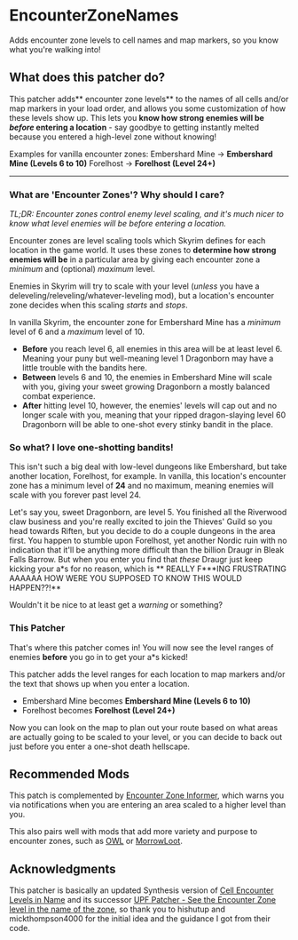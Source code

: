 # EncounterZoneNames

Adds encounter zone levels to cell names and map markers, so you know what you're walking into!

## What does this patcher do?

This patcher adds** encounter zone levels** to the names of all cells and/or map markers in your load order, and allows you some customization of how these levels show up. This lets you **know how strong enemies will be *before* entering a location** - say goodbye to getting instantly melted because you entered a high-level zone without knowing!

Examples for vanilla encounter zones: 
Embershard Mine -> **Embershard Mine (Levels 6 to 10)**
Forelhost -> **Forelhost (Level 24+)**

------------

### What are 'Encounter Zones'? Why should I care?

*TL;DR: Encounter zones control enemy level scaling, and it's much nicer to know what level enemies will be before entering a location.*

Encounter zones are level scaling tools which Skyrim defines for each location in the game world. It uses these zones to **determine how strong enemies will be** in a particular area by giving each encounter zone a *minimum* and (optional) *maximum* level.

Enemies in Skyrim will try to scale with your level (*unless* you have a deleveling/releveling/whatever-leveling mod), but a location's encounter zone decides when this scaling *starts* and *stops*.

In vanilla Skyrim, the encounter zone for Embershard Mine has a *minimum* level of 6 and a *maximum* level of 10.
- **Before** you reach level 6, all enemies in this area will be at least level 6. Meaning your puny but well-meaning level 1 Dragonborn may have a little trouble with the bandits here.
- **Between** levels 6 and 10, the enemies in Embershard Mine will scale with you, giving your sweet growing Dragonborn a mostly balanced combat experience.
- **After** hitting level 10, however, the enemies' levels will cap out and no longer scale with you, meaning that your ripped dragon-slaying level 60 Dragonborn will be able to one-shot every stinky bandit in the place.


### So what? I love one-shotting bandits!
This isn't such a big deal with low-level dungeons like Embershard, but take another location, Forelhost, for example. In vanilla, this location's encounter zone has a minimum level of **24** and no maximum, meaning enemies will scale with you forever past level 24.

Let's say you, sweet Dragonborn, are level 5. You finished all the Riverwood claw business and you're really excited to join the Thieves' Guild so you head towards Riften, but you decide to do a couple dungeons in the area first. You happen to stumble upon Forelhost, yet another Nordic ruin with no indication that it'll be anything more difficult than the billion Draugr in Bleak Falls Barrow. But when you enter you find that *these* Draugr just keep kicking your a\*s for no reason, which is ** REALLY F\*\*\*ING FRUSTRATING AAAAAA HOW WERE YOU SUPPOSED TO KNOW THIS WOULD HAPPEN??!**

Wouldn't it be nice to at least get a *warning* or something?


### This Patcher

That's where this patcher comes in! You will now see the level ranges of enemies **before** you go in to get your a\*s kicked!

This patcher adds the level ranges for each location to map markers and/or the text that shows up when you enter a location.

- Embershard Mine becomes **Embershard Mine (Levels 6 to 10)**
- Forelhost becomes **Forelhost (Level 24+)**

Now you can look on the map to plan out your route based on what areas are actually going to be scaled to your level, or you can decide to back out just before you enter a one-shot death hellscape.

## Recommended Mods
This patch is complemented by [Encounter Zone Informer](https://www.nexusmods.com/skyrimspecialedition/mods/124456 "Encounter Zone Informer"), which warns you via notifications when you are entering an area scaled to a higher level than you.

This also pairs well with mods that add more variety and purpose to encounter zones, such as [OWL](https://www.nexusmods.com/skyrimspecialedition/mods/49681 "OWL")  or [MorrowLoot](https://www.nexusmods.com/skyrimspecialedition/mods/3058?tab=description "MorrowLoot").

## Acknowledgments
This patcher is basically an updated Synthesis version of [Cell Encounter Levels in Name](https://www.nexusmods.com/skyrimspecialedition/mods/4024 "Cell Encounter Levels in Name") and its successor [UPF Patcher - See the Encounter Zone level in the name of the zone](https://www.nexusmods.com/skyrimspecialedition/mods/19881/ "UPF Patcher - See the Encounter Zone level in the name of the zone"), so thank you to hishutup and mickthompson4000 for the initial idea and the guidance I got from their code.

